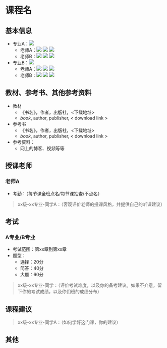 <!-- 请按照以下模板填写，填写完后删除模板文字 -->

# 课程名

## 基本信息

- 专业A：![](https://img.shields.io/badge/必修-4学分-blue)
  - 老师A：![](https://img.shields.io/badge/作业-20%25-blue) ![](https://img.shields.io/badge/论文-20%25-yellow) ![](https://img.shields.io/badge/考试-60%25-red)
  - 老师B：![](https://img.shields.io/badge/作业-20%25-blue) ![](https://img.shields.io/badge/论文-20%25-yellow) ![](https://img.shields.io/badge/考试-60%25-red)
- 专业B：![](https://img.shields.io/badge/必修-4学分-blue)
  - 老师A：![](https://img.shields.io/badge/作业-20%25-blue) ![](https://img.shields.io/badge/论文-20%25-yellow) ![](https://img.shields.io/badge/考试-60%25-red)
  - 老师B：![](https://img.shields.io/badge/作业-20%25-blue) ![](https://img.shields.io/badge/论文-20%25-yellow) ![](https://img.shields.io/badge/考试-60%25-red)

## 教材、参考书、其他参考资料

- 教材
  - 《书名》，作者，出版社，<下载地址>
  - *book*, author, publisher, < download link >
- 参考书
  - 《书名》，作者，出版社，<下载地址>
  - *book*, author, publisher, < download link >
- 参考资料：
  - 网上的博客、视频等等

## 授课老师

### 老师A

- 考勤：（每节课全班点名/每节课抽查/不点名）

> xx级-xx专业-同学A：（客观评价老师的授课风格，并提供自己的听课建议）

## 考试

### A专业/B专业

- 考试范围：第xx章到第xx章
- 题型：
  - 选择：20分
  - 简答：40分
  - 大题：60分

> xx级-xx专业-同学：（评价考试难度，以及你的备考建议。如果不介意，留下你的考试成绩，以及你们班的成绩分布）

## 课程建议

> xx级-xx专业-同学A：（如何学好这门课，你的建议）

## 其他

<!-- 上述没有概括的信息 -->
